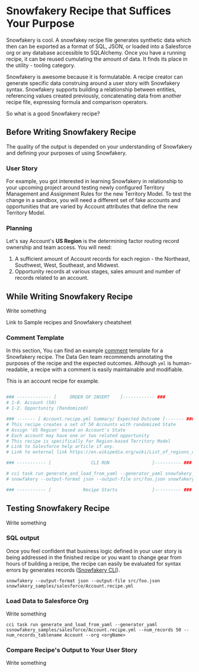 # Snowfakery Recipe that Suffices Your Purpose
Snowfakery is cool. A snowfakey recipe file generates synthetic data which then can be exported as a format of SQL, JSON, or loaded into a Salesforce org or any database accessible to SQLAlchemy. Once you have a running recipe, it can be reused cumulating the amount of data. It finds its place in the utility - tooling category. 

Snowfakery is awesome because it is formulatable. A recipe creator can generate specific data construing around a user story with Snowfakery syntax. Snowfakery supports building a relationship between entities, referencing values created previously, concatenating data from another recipe file, expressing formula and comparison operators.

So what is a good Snowfakery recipe?
## Before Writing Snowfakery Recipe
The quality of the output is depended on your understanding of Snowfakery and defining your purposes of using Snowfakery. 

### User Story
For example, you got interested in learning Snowfakery in relationship to your upcoming project around testing newly configured Territory Management and Assignment Rules for the new Territory Model. To test the change in a sandbox, you will need a different set of fake accounts and opportunities that are varied by Account attributes that define the new Territory Model. 
### Planning
Let's say Account's __US Region__ is the determining factor routing record ownership and team access. 
You will need:

1. A sufficient amount of Account records for each region - the Northeast, Southwest, West, Southeast, and Midwest.
2. Opportunity records at various stages, sales amount and number of records related to an account.

## While Writing Snowfakery Recipe
Write something

Link to Sample recipes and Snowfakery cheatsheet
### Comment Template
In this section, You can find an example [comment](https://en.wikipedia.org/wiki/Comment_(computer_programming)#:~:text=In%20computer%20programming%2C%20a%20comment,ignored%20by%20compilers%20and%20interpreters.) template for a Snowfakery recipe. The Data Gen team recommends annotating the purposes of the recipe and the expected outcomes. Although `yml` is human-readable, a recipe with a comment is easily maintainable and modifiable. 

This is an account recipe for example.

```yml

### ------------- [     ORDER OF INSERT    ]------------ ###
# 1-0. Account (50)
# 1-2. Opportunity (Randomized)

### ------- [ Account.recipe.yml Summary/ Expected Outcome ]------- ###
# This recipe creates a set of 50 Accounts with randomized State
# Assign 'US Region' based on Account's State
# Each account may have one or two related opportunity 
# This recipe is specifically for Region-based Territory Model
# Link to Salesforce help article if any.
# Link to external link https://en.wikipedia.org/wiki/List_of_regions_of_the_United_States

### ----------- [               CLI RUN                ]---------- ###

# cci task run generate_and_load_from_yaml --generator_yaml snowfakery_samples/salesforce/Account.recipe.yml --num_records 50 --num_records_tablename Account --org <orgName>
# snowfakery --output-format json --output-file src/foo.json snowfakery_samples/salesforce/Account.recipe.yml

### ----------- [            Recipe Starts             ]---------- ###

```

## Testing Snowfakery Recipe
Write something
### SQL output
Once you feel confident that business logic defined in your user story is being addressed in the finished recipe or you want to change gear from hours of building a recipe, the recipe can easily be evaluated for syntax errors by generates records ([Snowfakery CLI](https://snowfakery.readthedocs.io/en/docs/#command-line-interface)). 

`snowfakery --output-format json --output-file src/foo.json snowfakery_samples/salesforce/Account.recipe.yml`
### Load Data to Salesforce Org
Write something

`cci task run generate_and_load_from_yaml --generator_yaml ssnowfakery_samples/salesforce/Account.recipe.yml --num_records 50 --num_records_tablename Account --org <orgName>`
### Compare Recipe's Output to Your User Story 
Write something
